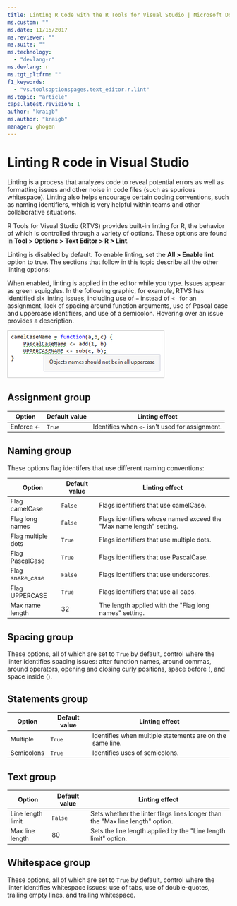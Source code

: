 ```yaml
---
title: Linting R Code with the R Tools for Visual Studio | Microsoft Docs
ms.custom: ""
ms.date: 11/16/2017
ms.reviewer: ""
ms.suite: ""
ms.technology: 
  - "devlang-r"
ms.devlang: r
ms.tgt_pltfrm: ""
f1_keywords: 
  - "vs.toolsoptionspages.text_editor.r.lint"
ms.topic: "article"
caps.latest.revision: 1
author: "kraigb"
ms.author: "kraigb"
manager: ghogen
---
```


# Linting R code in Visual Studio

Linting is a process that analyzes code to reveal potential errors as well as formatting issues and other noise in code files (such as spurious whitespace). Linting also helps encourage certain coding conventions, such as naming identifiers, which is very helpful within teams and other collaborative situations.

R Tools for Visual Studio (RTVS) provides built-in linting for R, the behavior of which is controlled through a variety of options. These options are found in **Tool > Options > Text Editor > R > Lint**.

Linting is disabled by default. To enable linting, set the **All > Enable lint** option to true. The sections that follow in this topic describe all the other linting options:

When enabled, linting is applied in the editor while you type. Issues appear as green squiggles. In the following graphic, for example, RTVS has identified six linting issues, including use of `=` instead of `<-` for an assignment, lack of spacing around function arguments, use of Pascal case and uppercase identifiers, and use of a semicolon. Hovering over an issue provides a description.

![Examples of linting for R code](media/linting-01.png)

## Assignment group

| Option | Default value | Linting effect |
| --- | --- | --- |
| Enforce \<- | `True` | Identifies when `<-` isn't used for assignment. |

## Naming group

These options flag identifers that use different naming conventions:

| Option | Default value | Linting effect |
| --- | --- | --- |
| Flag camelCase | `False` | Flags identifiers that use camelCase. |
| Flag long names | `False` | Flags identifiers whose named exceed the "Max name length" setting. |
| Flag multiple dots | `True` | Flags identifiers that use multiple dots. |
| Flag PascalCase | `True` | Flags identifiers that use PascalCase. |
| Flag snake_case | `False` | Flags identifiers that use underscores. |
| Flag UPPERCASE | `True` | Flags identifiers that use all caps. |
| Max name length | 32 | The length applied with the "Flag long names" setting. |

## Spacing group

These options, all of which are set to `True` by default, control where the linter identifies spacing issues: after function names, around commas, around operators, opening and closing curly positions, space before (, and space inside ().

## Statements group

| Option | Default value | Linting effect |
| --- | --- | --- |
| Multiple | `True` | Identifies when multiple statements are on the same line. |
| Semicolons | `True` | Identifies uses of semicolons. |

## Text group

| Option | Default value | Linting effect |
| --- | --- | --- |
| Line length limit | `False` | Sets whether the linter flags lines longer than the "Max line length" option. |
| Max line length | 80 | Sets the line length applied by the "Line length limit" option. |

## Whitespace group

These options, all of which are set to `True` by default, control where the linter identifies whitespace issues: use of tabs, use of double-quotes, trailing empty lines, and trailing whitespace.